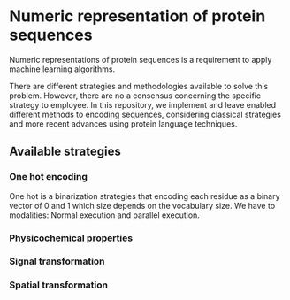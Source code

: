 # Numeric representation of protein sequences

Numeric representations of protein sequences is a requirement to apply machine learning algorithms.

There are different strategies and methodologies available to solve this problem. However, there are no a consensus 
concerning the specific strategy to employee. In this repository, we implement and leave enabled different methods to encoding 
sequences, considering classical strategies and more recent advances using protein language techniques.

## Available strategies

### One hot encoding

One hot is a binarization strategies that encoding each residue as a binary vector of 0 and 1 which size depends on
the vocabulary size. We have to modalities: Normal execution and parallel execution. 

### Physicochemical properties

### Signal transformation

### Spatial transformation


